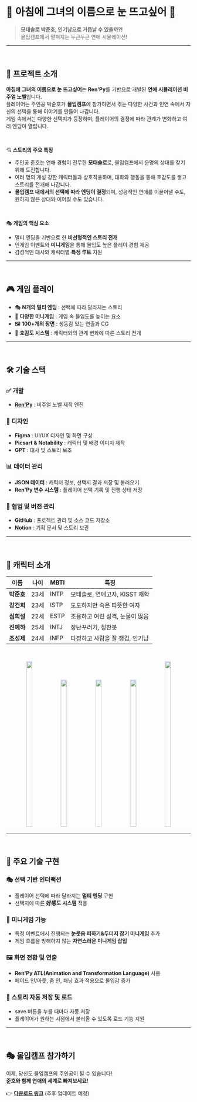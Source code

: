 # 🌸 아침에 그녀의 이름으로 눈 뜨고싶어 🌸  
> **모태솔로 박준호, 인기남으로 거듭날 수 있을까?!**  
> 몰입캠프에서 펼쳐지는 두근두근 연애 시뮬레이션!  

---

<br>

## 📌 프로젝트 소개  
**아침에 그녀의 이름으로 눈 뜨고싶어**는 **Ren'Py**를 기반으로 개발된 **연애 시뮬레이션 비주얼 노벨**입니다.  
플레이어는 주인공 박준호가 **몰입캠프**에 참가하면서 겪는 다양한 사건과 인연 속에서 자신의 선택을 통해 이야기를 만들어 나갑니다.  
게임 속에서는 다양한 선택지가 등장하며, 플레이어의 결정에 따라 관계가 변화하고 여러 엔딩이 열립니다.  

<br>

💘 **스토리의 주요 특징**  
- 주인공 준호는 연애 경험이 전무한 **모태솔로**로, 몰입캠프에서 운명의 상대를 찾기 위해 도전합니다.  
- 여러 명의 개성 강한 캐릭터들과 상호작용하며, 대화와 행동을 통해 호감도를 쌓고 스토리를 전개해 나갑니다.  
- **몰입캠프 내에서의 선택에 따라 엔딩이 결정**되며, 성공적인 연애를 이끌어낼 수도, 원하지 않은 상대와 이어질 수도 있습니다.  

<br>

🎭 **게임의 핵심 요소**  
- 멀티 엔딩을 기반으로 한 **비선형적인 스토리 전개**  
- 인게임 이벤트와 **미니게임**을 통해 몰입도 높은 플레이 경험 제공  
- 감성적인 대사와 캐릭터별 **특정 루트** 지원  

---

<br>

## 🎮 게임 플레이  
- 🎭 **N개의 멀티 엔딩** : 선택에 따라 달라지는 스토리  
- 🎲 **다양한 미니게임** : 게임 속 몰입도를 높이는 요소  
- 🖼 **100+개의 장면** : 생동감 있는 연출과 CG  
- 💞 **호감도 시스템** : 캐릭터와의 관계 변화에 따른 스토리 전개  

---

<br>

## 🛠️ 기술 스택

### ✅ 개발  
- **[Ren'Py](https://www.renpy.org/)** : 비주얼 노벨 제작 엔진  

### 🎨 디자인  
- **Figma** : UI/UX 디자인 및 화면 구성  
- **Picsart & Notability** : 캐릭터 및 배경 이미지 제작  
- **GPT** : 대사 및 스토리 보조   

### 📊 데이터 관리  
- **JSON 데이터** : 캐릭터 정보, 선택지 결과 저장 및 불러오기  
- **Ren'Py 변수 시스템** : 플레이어 선택 기록 및 진행 상태 저장  

### 🤝 협업 및 버전 관리  
- **GitHub** : 프로젝트 관리 및 소스 코드 저장소  
- **Notion** : 기획 문서 및 스토리 보관  

---

<br>

## 📌 캐릭터 소개  
| 이름 | 나이 | MBTI | 특징 |
|------|------|------|------|
| **박준호** | 23세 | INTP | 모태솔로, 연애고자, KISST 재학 |
| **강건희** | 23세 | ISTP | 도도하지만 속은 따뜻한 여자 |
| **심희설** | 22세 | ESTP | 조용하고 여린 성격, 눈물이 많음 |
| **진예하** | 25세 | INTJ | 장난꾸러기, 칭찬봇 |
| **조성제** | 24세 | INFP | 다정하고 사람을 잘 챙김, 인기남 |

<br>

<p align="center">
    <img src="https://github.com/user-attachments/assets/2f3f661f-ab8c-46b8-bcda-e1802f19a089" width="18%" height="450">
    <img src="https://github.com/user-attachments/assets/29d02f18-3025-44bc-84bc-928a995c478e" width="18%" height="400">
    <img src="https://github.com/user-attachments/assets/775f12e0-7666-4b8f-b0f2-e648c7ab34ce" width="18%" height="400">
    <img src="https://github.com/user-attachments/assets/2f10c1b3-7846-461c-af3e-08c7f1849992" width="18%" height="400">
    <img src="https://github.com/user-attachments/assets/e363f07d-c361-4080-b35d-9f0f4bff3217" width="18%" height="450">
</p>

---

<br>

## 🚀 주요 기술 구현  
### 🎭 선택 기반 인터랙션  
- 플레이어 선택에 따라 달라지는 **멀티 엔딩** 구현  
- 선택지에 따른 **好感도 시스템** 적용  

### 🎲 미니게임 기능  
- 특정 이벤트에서 진행되는 **눈웃음 피하기&두더지 잡기 미니게임** 추가  
- 게임 흐름을 방해하지 않는 **자연스러운 미니게임 삽입**  

### 🖼️ 화면 전환 및 연출  
- **Ren'Py ATL(Animation and Transformation Language)** 사용  
- 페이드 인/아웃, 줌 인, 패닝 효과 적용으로 몰입감 증가  

### 📜 스토리 자동 저장 및 로드  
- save 버튼을 누를 때마다 자동 저장  
- 플레이어가 원하는 시점에서 불러올 수 있도록 로드 기능 지원  

---

<br>

## 🎭 몰입캠프 참가하기  
이제, 당신도 몰입캠프의 주인공이 될 수 있습니다!  
**준호와 함께 연애의 세계로 빠져보세요!**  

👉 **[다운로드 링크]()** (추후 업데이트 예정)  
